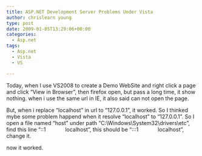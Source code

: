 ```yaml
---
title: ASP.NET Development Server Problems Under Vista
author: chrislearn young
type: post
date: 2009-01-05T13:29:06+00:00
categories:
  - Asp.net
tags:
  - Asp.net
  - Vista
  - VS

---
```

Today, when I use VS2008 to create a Demo WebSite and right click a page and click &#8220;View in Browser&#8221;, then firefox open, but pass a long time, it show nothing. when i use the same url in IE, it also said can not open the page.

But, when i replace &#8220;localhost&#8221; in url to &#8220;127.0.0.1&#8221;, it worked. So I thinked mybe some problem happend when it resolve &#8220;localhost&#8221; to &#8220;127.0.0.1&#8221;. So I open a file named &#8220;host&#8221; under path &#8220;C:\Windows\System32\drivers\etc&#8221;, find this line &#8220;::1             localhost&#8221;, this should be &#8220;:::1             localhost&#8221;, change it.

now it worked.